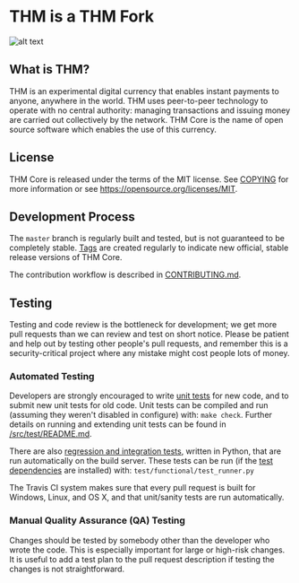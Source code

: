 THM is a THM Fork
=====================================
![alt text](https://image.ibb.co/b4Ln9o/thmx.png)

What is THM?
----------------

THM is an experimental digital currency that enables instant payments to
anyone, anywhere in the world. THM uses peer-to-peer technology to operate
with no central authority: managing transactions and issuing money are carried
out collectively by the network. THM Core is the name of open source
software which enables the use of this currency.

 

License
-------

THM Core is released under the terms of the MIT license. See [COPYING](COPYING) for more
information or see https://opensource.org/licenses/MIT.

Development Process
-------------------

The `master` branch is regularly built and tested, but is not guaranteed to be
completely stable. [Tags](https://github.com/thm/thm/tags) are created
regularly to indicate new official, stable release versions of THM Core.

The contribution workflow is described in [CONTRIBUTING.md](CONTRIBUTING.md).

 

 

Testing
-------

Testing and code review is the bottleneck for development; we get more pull
requests than we can review and test on short notice. Please be patient and help out by testing
other people's pull requests, and remember this is a security-critical project where any mistake might cost people
lots of money.

### Automated Testing

Developers are strongly encouraged to write [unit tests](src/test/README.md) for new code, and to
submit new unit tests for old code. Unit tests can be compiled and run
(assuming they weren't disabled in configure) with: `make check`. Further details on running
and extending unit tests can be found in [/src/test/README.md](/src/test/README.md).

There are also [regression and integration tests](/test), written
in Python, that are run automatically on the build server.
These tests can be run (if the [test dependencies](/test) are installed) with: `test/functional/test_runner.py`

The Travis CI system makes sure that every pull request is built for Windows, Linux, and OS X, and that unit/sanity tests are run automatically.

### Manual Quality Assurance (QA) Testing

Changes should be tested by somebody other than the developer who wrote the
code. This is especially important for large or high-risk changes. It is useful
to add a test plan to the pull request description if testing the changes is
not straightforward.
 
